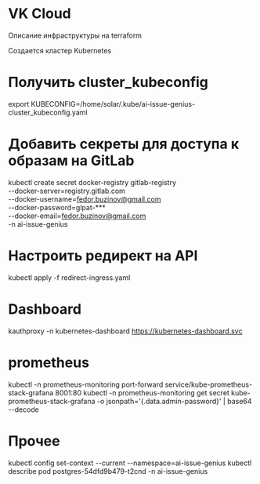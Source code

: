 # VK Cloud

Описание инфраструктуры на terraform

Создается кластер Kubernetes

# Получить cluster_kubeconfig
export KUBECONFIG=/home/solar/.kube/ai-issue-genius-cluster_kubeconfig.yaml 

# Добавить секреты для доступа к образам на GitLab
kubectl create secret docker-registry gitlab-registry \
  --docker-server=registry.gitlab.com \
  --docker-username=fedor.buzinov@gmail.com \
  --docker-password=glpat-*** \
  --docker-email=fedor.buzinov@gmail.com \
  -n ai-issue-genius

# Настроить редирект на API
kubectl apply -f redirect-ingress.yaml

# Dashboard
kauthproxy -n kubernetes-dashboard https://kubernetes-dashboard.svc

# prometheus
kubectl -n prometheus-monitoring port-forward service/kube-prometheus-stack-grafana 8001:80
kubectl -n prometheus-monitoring get secret kube-prometheus-stack-grafana -o jsonpath='{.data.admin-password}' | base64 --decode

# Прочее
kubectl config set-context --current --namespace=ai-issue-genius
kubectl describe pod postgres-54dfd9b479-t2cnd -n ai-issue-genius